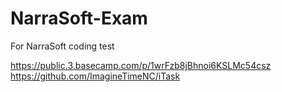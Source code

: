 # NarraSoft-Exam

For NarraSoft coding test

https://public.3.basecamp.com/p/1wrFzb8jBhnoi6KSLMc54csz
https://github.com/ImagineTimeNC/iTask

